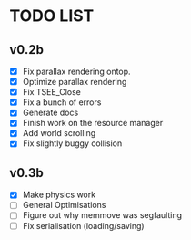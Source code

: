# TODO LIST

## v0.2b

- [x] Fix parallax rendering ontop.
- [x] Optimize parallax rendering
- [x] Fix TSEE_Close
- [x] Fix a bunch of errors
- [x] Generate docs
- [x] Finish work on the resource manager
- [x] Add world scrolling
- [x] Fix slightly buggy collision

## v0.3b

- [x] Make physics work
- [ ] General Optimisations
- [ ] Figure out why memmove was segfaulting
- [ ] Fix serialisation (loading/saving)
